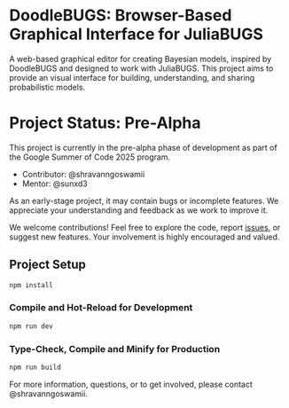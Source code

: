 # DoodleBUGS: Browser-Based Graphical Interface for JuliaBUGS

A web-based graphical editor for creating Bayesian models, inspired by DoodleBUGS and designed to work with JuliaBUGS. This project aims to provide an visual interface for building, understanding, and sharing probabilistic models.

# Project Status: Pre-Alpha

This project is currently in the pre-alpha phase of development as part of the Google Summer of Code 2025 program.

- Contributor: @shravanngoswamii
- Mentor: @sunxd3

As an early-stage project, it may contain bugs or incomplete features. We appreciate your understanding and feedback as we work to improve it.

We welcome contributions! Feel free to explore the code, report [issues](https://github.com/TuringLang/JuliaBUGS.jl/issues/new?template=doodlebugs.md), or suggest new features. Your involvement is highly encouraged and valued.

## Project Setup

```sh
npm install
```

### Compile and Hot-Reload for Development

```sh
npm run dev
```

### Type-Check, Compile and Minify for Production

```sh
npm run build
```

For more information, questions, or to get involved, please contact @shravanngoswamii.
